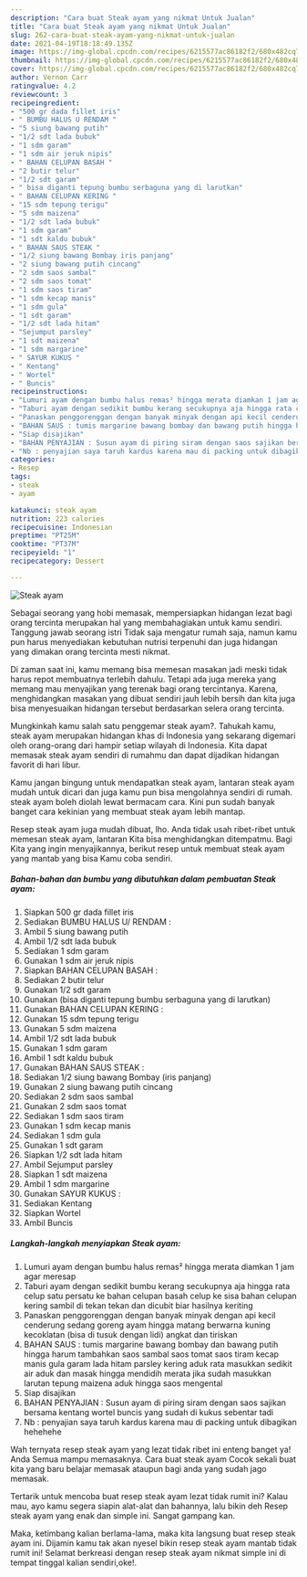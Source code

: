 ```yaml
---
description: "Cara buat Steak ayam yang nikmat Untuk Jualan"
title: "Cara buat Steak ayam yang nikmat Untuk Jualan"
slug: 262-cara-buat-steak-ayam-yang-nikmat-untuk-jualan
date: 2021-04-19T18:18:49.135Z
image: https://img-global.cpcdn.com/recipes/6215577ac86182f2/680x482cq70/steak-ayam-foto-resep-utama.jpg
thumbnail: https://img-global.cpcdn.com/recipes/6215577ac86182f2/680x482cq70/steak-ayam-foto-resep-utama.jpg
cover: https://img-global.cpcdn.com/recipes/6215577ac86182f2/680x482cq70/steak-ayam-foto-resep-utama.jpg
author: Vernon Carr
ratingvalue: 4.2
reviewcount: 3
recipeingredient:
- "500 gr dada fillet iris"
- " BUMBU HALUS U RENDAM "
- "5 siung bawang putih"
- "1/2 sdt lada bubuk"
- "1 sdm garam"
- "1 sdm air jeruk nipis"
- " BAHAN CELUPAN BASAH "
- "2 butir telur"
- "1/2 sdt garam"
- " bisa diganti tepung bumbu serbaguna yang di larutkan"
- " BAHAN CELUPAN KERING "
- "15 sdm tepung terigu"
- "5 sdm maizena"
- "1/2 sdt lada bubuk"
- "1 sdm garam"
- "1 sdt kaldu bubuk"
- " BAHAN SAUS STEAK "
- "1/2 siung bawang Bombay iris panjang"
- "2 siung bawang putih cincang"
- "2 sdm saos sambal"
- "2 sdm saos tomat"
- "1 sdm saos tiram"
- "1 sdm kecap manis"
- "1 sdm gula"
- "1 sdt garam"
- "1/2 sdt lada hitam"
- "Sejumput parsley"
- "1 sdt maizena"
- "1 sdm margarine"
- " SAYUR KUKUS "
- " Kentang"
- " Wortel"
- " Buncis"
recipeinstructions:
- "Lumuri ayam dengan bumbu halus remas² hingga merata diamkan 1 jam agar meresap"
- "Taburi ayam dengan sedikit bumbu kerang secukupnya aja hingga rata celup satu persatu ke bahan celupan basah celup ke sisa bahan celupan kering sambil di tekan tekan dan dicubit biar hasilnya keriting"
- "Panaskan penggorenggan dengan banyak minyak dengan api kecil cenderung sedang goreng ayam hingga matang berwarna kuning kecoklatan (bisa di tusuk dengan lidi) angkat dan tiriskan"
- "BAHAN SAUS : tumis margarine bawang bombay dan bawang putih hingga harum tambahkan saos sambal saos tomat saos tiram kecap manis gula garam lada hitam parsley kering aduk rata masukkan sedikit air aduk dan masak hingga mendidih merata jika sudah masukkan larutan tepung maizena aduk hingga saos mengental"
- "Siap disajikan"
- "BAHAN PENYAJIAN : Susun ayam di piring siram dengan saos sajikan bersama kentang wortel buncis yang sudah di kukus sebentar tadi"
- "Nb : penyajian saya taruh kardus karena mau di packing untuk dibagikan hehehehe"
categories:
- Resep
tags:
- steak
- ayam

katakunci: steak ayam 
nutrition: 223 calories
recipecuisine: Indonesian
preptime: "PT25M"
cooktime: "PT37M"
recipeyield: "1"
recipecategory: Dessert

---
```



![Steak ayam](https://img-global.cpcdn.com/recipes/6215577ac86182f2/680x482cq70/steak-ayam-foto-resep-utama.jpg)

Sebagai seorang yang hobi memasak, mempersiapkan hidangan lezat bagi orang tercinta merupakan hal yang membahagiakan untuk kamu sendiri. Tanggung jawab seorang istri Tidak saja mengatur rumah saja, namun kamu pun harus menyediakan kebutuhan nutrisi terpenuhi dan juga hidangan yang dimakan orang tercinta mesti nikmat.

Di zaman  saat ini, kamu memang bisa memesan masakan jadi meski tidak harus repot membuatnya terlebih dahulu. Tetapi ada juga mereka yang memang mau menyajikan yang terenak bagi orang tercintanya. Karena, menghidangkan masakan yang dibuat sendiri jauh lebih bersih dan kita juga bisa menyesuaikan hidangan tersebut berdasarkan selera orang tercinta. 



Mungkinkah kamu salah satu penggemar steak ayam?. Tahukah kamu, steak ayam merupakan hidangan khas di Indonesia yang sekarang digemari oleh orang-orang dari hampir setiap wilayah di Indonesia. Kita dapat memasak steak ayam sendiri di rumahmu dan dapat dijadikan hidangan favorit di hari libur.

Kamu jangan bingung untuk mendapatkan steak ayam, lantaran steak ayam mudah untuk dicari dan juga kamu pun bisa mengolahnya sendiri di rumah. steak ayam boleh diolah lewat bermacam cara. Kini pun sudah banyak banget cara kekinian yang membuat steak ayam lebih mantap.

Resep steak ayam juga mudah dibuat, lho. Anda tidak usah ribet-ribet untuk memesan steak ayam, lantaran Kita bisa menghidangkan ditempatmu. Bagi Kita yang ingin menyajikannya, berikut resep untuk membuat steak ayam yang mantab yang bisa Kamu coba sendiri.

<!--inarticleads1-->

##### Bahan-bahan dan bumbu yang dibutuhkan dalam pembuatan Steak ayam:

1. Siapkan 500 gr dada fillet iris
1. Sediakan  BUMBU HALUS U/ RENDAM :
1. Ambil 5 siung bawang putih
1. Ambil 1/2 sdt lada bubuk
1. Sediakan 1 sdm garam
1. Gunakan 1 sdm air jeruk nipis
1. Siapkan  BAHAN CELUPAN BASAH :
1. Sediakan 2 butir telur
1. Gunakan 1/2 sdt garam
1. Gunakan  (bisa diganti tepung bumbu serbaguna yang di larutkan)
1. Gunakan  BAHAN CELUPAN KERING :
1. Gunakan 15 sdm tepung terigu
1. Gunakan 5 sdm maizena
1. Ambil 1/2 sdt lada bubuk
1. Gunakan 1 sdm garam
1. Ambil 1 sdt kaldu bubuk
1. Gunakan  BAHAN SAUS STEAK :
1. Sediakan 1/2 siung bawang Bombay (iris panjang)
1. Gunakan 2 siung bawang putih cincang
1. Sediakan 2 sdm saos sambal
1. Gunakan 2 sdm saos tomat
1. Sediakan 1 sdm saos tiram
1. Gunakan 1 sdm kecap manis
1. Sediakan 1 sdm gula
1. Gunakan 1 sdt garam
1. Siapkan 1/2 sdt lada hitam
1. Ambil Sejumput parsley
1. Siapkan 1 sdt maizena
1. Ambil 1 sdm margarine
1. Gunakan  SAYUR KUKUS :
1. Sediakan  Kentang
1. Siapkan  Wortel
1. Ambil  Buncis




<!--inarticleads2-->

##### Langkah-langkah menyiapkan Steak ayam:

1. Lumuri ayam dengan bumbu halus remas² hingga merata diamkan 1 jam agar meresap
1. Taburi ayam dengan sedikit bumbu kerang secukupnya aja hingga rata celup satu persatu ke bahan celupan basah celup ke sisa bahan celupan kering sambil di tekan tekan dan dicubit biar hasilnya keriting
1. Panaskan penggorenggan dengan banyak minyak dengan api kecil cenderung sedang goreng ayam hingga matang berwarna kuning kecoklatan (bisa di tusuk dengan lidi) angkat dan tiriskan
1. BAHAN SAUS : tumis margarine bawang bombay dan bawang putih hingga harum tambahkan saos sambal saos tomat saos tiram kecap manis gula garam lada hitam parsley kering aduk rata masukkan sedikit air aduk dan masak hingga mendidih merata jika sudah masukkan larutan tepung maizena aduk hingga saos mengental
1. Siap disajikan
1. BAHAN PENYAJIAN : Susun ayam di piring siram dengan saos sajikan bersama kentang wortel buncis yang sudah di kukus sebentar tadi
1. Nb : penyajian saya taruh kardus karena mau di packing untuk dibagikan hehehehe




Wah ternyata resep steak ayam yang lezat tidak ribet ini enteng banget ya! Anda Semua mampu memasaknya. Cara buat steak ayam Cocok sekali buat kita yang baru belajar memasak ataupun bagi anda yang sudah jago memasak.

Tertarik untuk mencoba buat resep steak ayam lezat tidak rumit ini? Kalau mau, ayo kamu segera siapin alat-alat dan bahannya, lalu bikin deh Resep steak ayam yang enak dan simple ini. Sangat gampang kan. 

Maka, ketimbang kalian berlama-lama, maka kita langsung buat resep steak ayam ini. Dijamin kamu tak akan nyesel bikin resep steak ayam mantab tidak rumit ini! Selamat berkreasi dengan resep steak ayam nikmat simple ini di tempat tinggal kalian sendiri,oke!.

